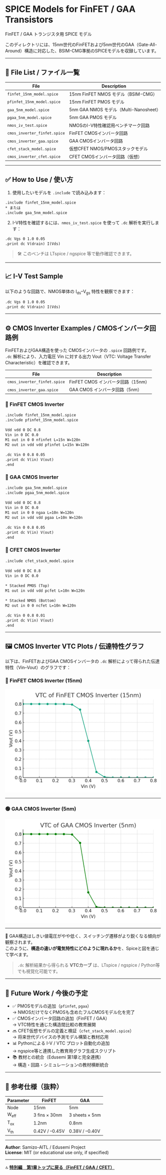 # SPICE Models for FinFET / GAA Transistors  
FinFET / GAA トランジスタ用 SPICE モデル

このディレクトリには、15nm世代のFinFETおよび5nm世代のGAA（Gate-All-Around）構造に対応した、BSIM-CMG準拠のSPICEモデルを収録しています。

---

## 📁 File List / ファイル一覧

| File | Description |
|------|-------------|
| `finfet_15nm_model.spice`        | 15nm FinFET NMOS モデル（BSIM-CMG） |
| `pfinfet_15nm_model.spice`       | 15nm FinFET PMOS モデル |
| `gaa_5nm_model.spice`            | 5nm GAA NMOS モデル（Multi-Nanosheet） |
| `pgaa_5nm_model.spice`           | 5nm GAA PMOS モデル |
| `nmos_iv_test.spice`             | NMOSのI-V特性確認用ベンチマーク回路 |
| `cmos_inverter_finfet.spice`     | FinFET CMOSインバータ回路 |
| `cmos_inverter_gaa.spice`        | GAA CMOSインバータ回路 |
| `cfet_stack_model.spice`        | 仮想CFET NMOS/PMOSスタックモデル |
| `cmos_inverter_cfet.spice`      | CFET CMOSインバータ回路（仮想） |

---

## ✅ How to Use / 使い方

1. 使用したいモデルを `.include` で読み込みます：

```spice
.include finfet_15nm_model.spice
* または
.include gaa_5nm_model.spice
```

2. I-V特性を確認するには、`nmos_iv_test.spice` を使って `.dc` 解析を実行します：

```spice
.dc Vgs 0 1.0 0.05
.print dc V(drain) I(Vds)
```

> 🛠 このベンチは LTspice / ngspice 等で動作確認できます。

---

## 📈 I-V Test Sample

以下のような回路で、NMOS単体の I<sub>ds</sub>–V<sub>gs</sub> 特性を観察できます：

```spice
.dc Vgs 0 1.0 0.05
.print dc V(drain) I(Vds)
```

---

## ⚙️ CMOS Inverter Examples / CMOSインバータ回路例

FinFETおよびGAA構造を使った CMOSインバータの `.spice` 回路例です。  
`.dc` 解析により、入力電圧 Vin に対する出力 Vout（VTC: Voltage Transfer Characteristic）を確認できます。

| File | Description |
|------|-------------|
| `cmos_inverter_finfet.spice` | FinFET CMOS インバータ回路（15nm） |
| `cmos_inverter_gaa.spice`    | GAA CMOS インバータ回路（5nm）    |

### 🧪 FinFET CMOS Inverter

```spice
.include finfet_15nm_model.spice
.include pfinfet_15nm_model.spice

Vdd vdd 0 DC 0.8
Vin in 0 DC 0.0
M1 out in 0 0 nfinfet L=15n W=120n
M2 out in vdd vdd pfinfet L=15n W=120n

.dc Vin 0 0.8 0.05
.print dc V(in) V(out)
.end
```

### 🧪 GAA CMOS Inverter

```spice
.include gaa_5nm_model.spice
.include pgaa_5nm_model.spice

Vdd vdd 0 DC 0.8
Vin in 0 DC 0.0
M1 out in 0 0 ngaa L=10n W=120n
M2 out in vdd vdd pgaa L=10n W=120n

.dc Vin 0 0.8 0.05
.print dc V(in) V(out)
.end
```

### 🧪 CFET CMOS Inverter

```spice
.include cfet_stack_model.spice

Vdd vdd 0 DC 0.8
Vin in 0 DC 0.0

* Stacked PMOS (Top)
M1 out in vdd vdd pcfet L=10n W=120n

* Stacked NMOS (Bottom)
M2 out in 0 0 ncfet L=10n W=120n

.dc Vin 0 0.8 0.01
.print dc V(in) V(out)
.end
```

---

## 🖼️ CMOS Inverter VTC Plots / 伝達特性グラフ

以下は、FinFETおよびGAA CMOSインバータの `.dc` 解析によって得られた伝達特性（Vin–Vout）のグラフです：

### 🔷 FinFET CMOS Inverter (15nm)
![FinFET VTC](./Images/vtc_finfet_cmos_inverter.png)

---

### 🟢 GAA CMOS Inverter (5nm)
![GAA VTC](./Images/vtc_gaa_cmos_inverter.png)

---

📌 GAA構造はしきい値電圧がやや低く、スイッチング遷移がより鋭くなる傾向が観察されます。  
このように、**構造の違いが電気特性にどのように現れるか**を、Spiceと図を通じて学べます。

> `.dc` 解析結果から得られる **VTCカーブ** は、LTspice / ngspice / Python等でも視覚化可能です。

---

## 📌 Future Work / 今後の予定

- ✅ PMOSモデルの追加（`pfinfet`, `pgaa`）  
  → NMOSだけでなくPMOSも含めたフルCMOSモデル化を完了
- ✅ CMOSインバータ回路の追加（FinFET / GAA）  
  → VTC特性を通じた構造間比較の教育展開
- 🔜 CFET仮想モデルの定義と検証（`cfet_stack_model.spice`）  
  → 将来世代デバイスの予測モデル構築と教材応用
- 📊 Pythonによる I-V / VTC プロット自動化の追加  
  → ngspice等と連携した教育用グラフ生成スクリプト
- 📚 教材との統合（Edusemi 第1章と完全連携）  
  → 構造・回路・シミュレーションの教材横断統合
  
---

## 🧪 参考仕様（抜粋）

| Parameter | FinFET | GAA |
|-----------|--------|-----|
| Node      | 15nm   | 5nm |
| W<sub>eff</sub>     | 3 fins × 30nm | 3 sheets × 5nm |
| T<sub>ox</sub>      | 1.2nm | 0.8nm |
| V<sub>th</sub>      | 0.42V / –0.45V | 0.38V / –0.40V |

---

**Author**: Samizo-AITL / Edusemi Project  
**License**: MIT (or educational use only, if specified)

---

🔝 **[特別編　第1章トップに戻る（FinFET / GAA / CFET）](../README.md)**
